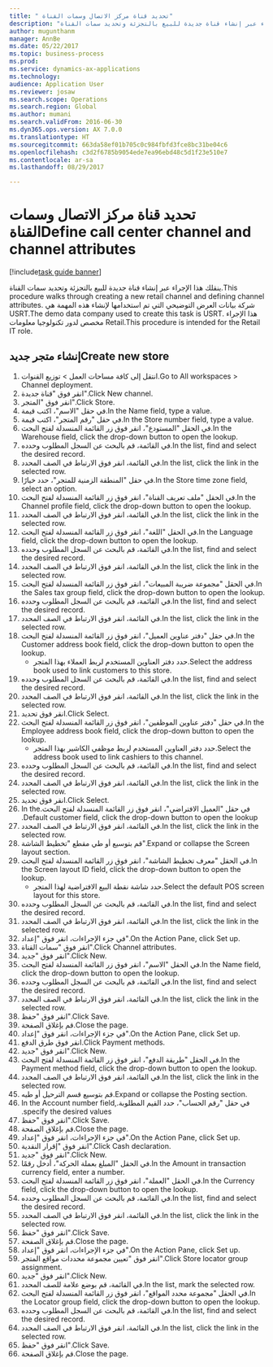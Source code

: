 ```yaml
--- 
title: " تحديد قناة مركز الاتصال وسمات القناة"
description: "ينقلك هذا الإجراء عبر إنشاء قناة جديدة للبيع بالتجزئة وتحديد سمات القناة."
author: mugunthanm
manager: AnnBe
ms.date: 05/22/2017
ms.topic: business-process
ms.prod: 
ms.service: dynamics-ax-applications
ms.technology: 
audience: Application User
ms.reviewer: josaw
ms.search.scope: Operations
ms.search.region: Global
ms.author: mumani
ms.search.validFrom: 2016-06-30
ms.dyn365.ops.version: AX 7.0.0
ms.translationtype: HT
ms.sourcegitcommit: 663da58ef01b705c0c984fbfd3fce8bc31be04c6
ms.openlocfilehash: c3d2f6785b9054ede7ea96ebd48c5d1f23e510e7
ms.contentlocale: ar-sa
ms.lasthandoff: 08/29/2017

---
```

# <a name="define-call-center-channel-and-channel-attributes"></a><span data-ttu-id="e4b35-103"> تحديد قناة مركز الاتصال وسمات القناة</span><span class="sxs-lookup"><span data-stu-id="e4b35-103">Define call center channel and channel attributes</span></span>

[!include[task guide banner](../includes/task-guide-banner.md)]

<span data-ttu-id="e4b35-104">ينقلك هذا الإجراء عبر إنشاء قناة جديدة للبيع بالتجزئة وتحديد سمات القناة.</span><span class="sxs-lookup"><span data-stu-id="e4b35-104">This procedure walks through creating a new retail channel and defining channel attributes.</span></span> <span data-ttu-id="e4b35-105">شركة بيانات العرض التوضيحي التي تم استخدامها لإنشاء هذه المهمة هي USRT.‬</span><span class="sxs-lookup"><span data-stu-id="e4b35-105">The demo data company used to create this task is USRT.</span></span> <span data-ttu-id="e4b35-106">هذا الإجراء مخصص لدور تكنولوجيا معلومات Retail‬.</span><span class="sxs-lookup"><span data-stu-id="e4b35-106">This procedure is intended for the Retail IT role.</span></span>


## <a name="create-new-store"></a><span data-ttu-id="e4b35-107">إنشاء متجر جديد</span><span class="sxs-lookup"><span data-stu-id="e4b35-107">Create new store</span></span>
1. <span data-ttu-id="e4b35-108">انتقل إلى كافة مساحات العمل > توزيع القنوات.</span><span class="sxs-lookup"><span data-stu-id="e4b35-108">Go to All workspaces > Channel deployment.</span></span>
2. <span data-ttu-id="e4b35-109">انقر فوق "قناة جديدة".</span><span class="sxs-lookup"><span data-stu-id="e4b35-109">Click New channel.</span></span>
3. <span data-ttu-id="e4b35-110">انقر فوق "المتجر".</span><span class="sxs-lookup"><span data-stu-id="e4b35-110">Click Store.</span></span>
4. <span data-ttu-id="e4b35-111">في حقل "الاسم"، اكتب قيمة.</span><span class="sxs-lookup"><span data-stu-id="e4b35-111">In the Name field, type a value.</span></span>
5. <span data-ttu-id="e4b35-112">في حقل "رقم المتجر"، اكتب قيمة.</span><span class="sxs-lookup"><span data-stu-id="e4b35-112">In the Store number field, type a value.</span></span>
6. <span data-ttu-id="e4b35-113">في الحقل "المستودع"، انقر فوق زر القائمة المنسدلة لفتح البحث.</span><span class="sxs-lookup"><span data-stu-id="e4b35-113">In the Warehouse field, click the drop-down button to open the lookup.</span></span>
7. <span data-ttu-id="e4b35-114">في القائمة، قم بالبحث عن السجل المطلوب وحدده.</span><span class="sxs-lookup"><span data-stu-id="e4b35-114">In the list, find and select the desired record.</span></span>
8. <span data-ttu-id="e4b35-115">في القائمة، انقر فوق الارتباط في الصف المحدد.</span><span class="sxs-lookup"><span data-stu-id="e4b35-115">In the list, click the link in the selected row.</span></span>
9. <span data-ttu-id="e4b35-116">في حقل "‏‫المنطقة الزمنية للمتجر‬"، حدد خيارًا.</span><span class="sxs-lookup"><span data-stu-id="e4b35-116">In the Store time zone field, select an option.</span></span>
10. <span data-ttu-id="e4b35-117">في الحقل "ملف تعريف القناة‬"، انقر فوق زر القائمة المنسدلة لفتح البحث.</span><span class="sxs-lookup"><span data-stu-id="e4b35-117">In the Channel profile field, click the drop-down button to open the lookup.</span></span>
11. <span data-ttu-id="e4b35-118">في القائمة، انقر فوق الارتباط في الصف المحدد.</span><span class="sxs-lookup"><span data-stu-id="e4b35-118">In the list, click the link in the selected row.</span></span>
12. <span data-ttu-id="e4b35-119">في الحقل "اللغة"، انقر فوق زر القائمة المنسدلة لفتح البحث.</span><span class="sxs-lookup"><span data-stu-id="e4b35-119">In the Language field, click the drop-down button to open the lookup.</span></span>
13. <span data-ttu-id="e4b35-120">في القائمة، قم بالبحث عن السجل المطلوب وحدده.</span><span class="sxs-lookup"><span data-stu-id="e4b35-120">In the list, find and select the desired record.</span></span>
14. <span data-ttu-id="e4b35-121">في القائمة، انقر فوق الارتباط في الصف المحدد.</span><span class="sxs-lookup"><span data-stu-id="e4b35-121">In the list, click the link in the selected row.</span></span>
15. <span data-ttu-id="e4b35-122">في الحقل "مجموعة ضريبة المبيعات"، انقر فوق زر القائمة المنسدلة لفتح البحث.</span><span class="sxs-lookup"><span data-stu-id="e4b35-122">In the Sales tax group field, click the drop-down button to open the lookup.</span></span>
16. <span data-ttu-id="e4b35-123">في القائمة، قم بالبحث عن السجل المطلوب وحدده.</span><span class="sxs-lookup"><span data-stu-id="e4b35-123">In the list, find and select the desired record.</span></span>
17. <span data-ttu-id="e4b35-124">في القائمة، انقر فوق الارتباط في الصف المحدد.</span><span class="sxs-lookup"><span data-stu-id="e4b35-124">In the list, click the link in the selected row.</span></span>
18. <span data-ttu-id="e4b35-125">في حقل "دفتر عناوين العميل"، انقر فوق زر القائمة المنسدلة لفتح البحث.</span><span class="sxs-lookup"><span data-stu-id="e4b35-125">In the Customer address book field, click the drop-down button to open the lookup.</span></span>
    * <span data-ttu-id="e4b35-126">حدد دفتر العناوين المستخدم لربط العملاء بهذا المتجر.</span><span class="sxs-lookup"><span data-stu-id="e4b35-126">Select the address book used to link customers to this store.</span></span>  
19. <span data-ttu-id="e4b35-127">في القائمة، قم بالبحث عن السجل المطلوب وحدده.</span><span class="sxs-lookup"><span data-stu-id="e4b35-127">In the list, find and select the desired record.</span></span>
20. <span data-ttu-id="e4b35-128">في القائمة، انقر فوق الارتباط في الصف المحدد.</span><span class="sxs-lookup"><span data-stu-id="e4b35-128">In the list, click the link in the selected row.</span></span>
21. <span data-ttu-id="e4b35-129">انقر فوق تحديد.</span><span class="sxs-lookup"><span data-stu-id="e4b35-129">Click Select.</span></span>
22. <span data-ttu-id="e4b35-130">في حقل "دفتر عناوين الموظفين"، انقر فوق زر القائمة المنسدلة لفتح البحث.</span><span class="sxs-lookup"><span data-stu-id="e4b35-130">In the Employee address book field, click the drop-down button to open the lookup.</span></span>
    * <span data-ttu-id="e4b35-131">حدد دفتر العناوين المستخدم لربط موظفي الكاشير بهذا المتجر.</span><span class="sxs-lookup"><span data-stu-id="e4b35-131">Select the address book used to link cashiers to this channel.</span></span>  
23. <span data-ttu-id="e4b35-132">في القائمة، قم بالبحث عن السجل المطلوب وحدده.</span><span class="sxs-lookup"><span data-stu-id="e4b35-132">In the list, find and select the desired record.</span></span>
24. <span data-ttu-id="e4b35-133">في القائمة، انقر فوق الارتباط في الصف المحدد.</span><span class="sxs-lookup"><span data-stu-id="e4b35-133">In the list, click the link in the selected row.</span></span>
25. <span data-ttu-id="e4b35-134">انقر فوق تحديد.</span><span class="sxs-lookup"><span data-stu-id="e4b35-134">Click Select.</span></span>
26. <span data-ttu-id="e4b35-135">في حقل "‏‫العميل الافتراضي"، انقر فوق زر القائمة المنسدلة لفتح البحث.</span><span class="sxs-lookup"><span data-stu-id="e4b35-135">In the Default customer field, click the drop-down button to open the lookup.</span></span>
27. <span data-ttu-id="e4b35-136">في القائمة، انقر فوق الارتباط في الصف المحدد.</span><span class="sxs-lookup"><span data-stu-id="e4b35-136">In the list, click the link in the selected row.</span></span>
28. <span data-ttu-id="e4b35-137">قم بتوسيع أو طي مقطع "تخطيط الشاشة".</span><span class="sxs-lookup"><span data-stu-id="e4b35-137">Expand or collapse the Screen layout section.</span></span>
29. <span data-ttu-id="e4b35-138">في الحقل "معرف تخطيط الشاشة"، انقر فوق زر القائمة المنسدلة لفتح البحث.</span><span class="sxs-lookup"><span data-stu-id="e4b35-138">In the Screen layout ID field, click the drop-down button to open the lookup.</span></span>
    * <span data-ttu-id="e4b35-139">حدد شاشة نقطة البيع الافتراضية لهذا المتجر.</span><span class="sxs-lookup"><span data-stu-id="e4b35-139">Select the default POS screen layout for this store.</span></span>  
30. <span data-ttu-id="e4b35-140">في القائمة، قم بالبحث عن السجل المطلوب وحدده.</span><span class="sxs-lookup"><span data-stu-id="e4b35-140">In the list, find and select the desired record.</span></span>
31. <span data-ttu-id="e4b35-141">في القائمة، انقر فوق الارتباط في الصف المحدد.</span><span class="sxs-lookup"><span data-stu-id="e4b35-141">In the list, click the link in the selected row.</span></span>
32. <span data-ttu-id="e4b35-142">في جزء الإجراءات، انقر فوق "إعداد".</span><span class="sxs-lookup"><span data-stu-id="e4b35-142">On the Action Pane, click Set up.</span></span>
33. <span data-ttu-id="e4b35-143">انقر فوق "سمات القناة".</span><span class="sxs-lookup"><span data-stu-id="e4b35-143">Click Channel attributes.</span></span>
34. <span data-ttu-id="e4b35-144">انقر فوق "جديد".</span><span class="sxs-lookup"><span data-stu-id="e4b35-144">Click New.</span></span>
35. <span data-ttu-id="e4b35-145">في الحقل "الاسم"، انقر فوق زر القائمة المنسدلة لفتح البحث.</span><span class="sxs-lookup"><span data-stu-id="e4b35-145">In the Name field, click the drop-down button to open the lookup.</span></span>
36. <span data-ttu-id="e4b35-146">في القائمة، قم بالبحث عن السجل المطلوب وحدده.</span><span class="sxs-lookup"><span data-stu-id="e4b35-146">In the list, find and select the desired record.</span></span>
37. <span data-ttu-id="e4b35-147">في القائمة، انقر فوق الارتباط في الصف المحدد.</span><span class="sxs-lookup"><span data-stu-id="e4b35-147">In the list, click the link in the selected row.</span></span>
38. <span data-ttu-id="e4b35-148">انقر فوق "حفظ".</span><span class="sxs-lookup"><span data-stu-id="e4b35-148">Click Save.</span></span>
39. <span data-ttu-id="e4b35-149">قم بإغلاق الصفحة.</span><span class="sxs-lookup"><span data-stu-id="e4b35-149">Close the page.</span></span>
40. <span data-ttu-id="e4b35-150">في جزء الإجراءات، انقر فوق "إعداد".</span><span class="sxs-lookup"><span data-stu-id="e4b35-150">On the Action Pane, click Set up.</span></span>
41. <span data-ttu-id="e4b35-151">انقر فوق طرق الدفع.</span><span class="sxs-lookup"><span data-stu-id="e4b35-151">Click Payment methods.</span></span>
42. <span data-ttu-id="e4b35-152">انقر فوق "جديد".</span><span class="sxs-lookup"><span data-stu-id="e4b35-152">Click New.</span></span>
43. <span data-ttu-id="e4b35-153">في الحقل "طريقة الدفع‬"، انقر فوق زر القائمة المنسدلة لفتح البحث.</span><span class="sxs-lookup"><span data-stu-id="e4b35-153">In the Payment method field, click the drop-down button to open the lookup.</span></span>
44. <span data-ttu-id="e4b35-154">في القائمة، انقر فوق الارتباط في الصف المحدد.</span><span class="sxs-lookup"><span data-stu-id="e4b35-154">In the list, click the link in the selected row.</span></span>
45. <span data-ttu-id="e4b35-155">قم بتوسيع قسم الترحيل أو طيه.</span><span class="sxs-lookup"><span data-stu-id="e4b35-155">Expand or collapse the Posting section.</span></span>
46. <span data-ttu-id="e4b35-156">في حقل "‏‫رقم الحساب"، حدد القيم المطلوبة.</span><span class="sxs-lookup"><span data-stu-id="e4b35-156">In the Account number field, specify the desired values.</span></span>
47. <span data-ttu-id="e4b35-157">انقر فوق "حفظ".</span><span class="sxs-lookup"><span data-stu-id="e4b35-157">Click Save.</span></span>
48. <span data-ttu-id="e4b35-158">قم بإغلاق الصفحة.</span><span class="sxs-lookup"><span data-stu-id="e4b35-158">Close the page.</span></span>
49. <span data-ttu-id="e4b35-159">في جزء الإجراءات، انقر فوق "إعداد".</span><span class="sxs-lookup"><span data-stu-id="e4b35-159">On the Action Pane, click Set up.</span></span>
50. <span data-ttu-id="e4b35-160">انقر فوق "إقرار النقدية".</span><span class="sxs-lookup"><span data-stu-id="e4b35-160">Click Cash declaration.</span></span>
51. <span data-ttu-id="e4b35-161">انقر فوق "جديد".</span><span class="sxs-lookup"><span data-stu-id="e4b35-161">Click New.</span></span>
52. <span data-ttu-id="e4b35-162">في الحقل "المبلغ بعملة الحركة‬"، أدخل رقمًا.</span><span class="sxs-lookup"><span data-stu-id="e4b35-162">In the Amount in transaction currency field, enter a number.</span></span>
53. <span data-ttu-id="e4b35-163">في الحقل "العملة"، انقر فوق زر القائمة المنسدلة لفتح البحث.</span><span class="sxs-lookup"><span data-stu-id="e4b35-163">In the Currency field, click the drop-down button to open the lookup.</span></span>
54. <span data-ttu-id="e4b35-164">في القائمة، قم بالبحث عن السجل المطلوب وحدده.</span><span class="sxs-lookup"><span data-stu-id="e4b35-164">In the list, find and select the desired record.</span></span>
55. <span data-ttu-id="e4b35-165">في القائمة، انقر فوق الارتباط في الصف المحدد.</span><span class="sxs-lookup"><span data-stu-id="e4b35-165">In the list, click the link in the selected row.</span></span>
56. <span data-ttu-id="e4b35-166">انقر فوق "حفظ".</span><span class="sxs-lookup"><span data-stu-id="e4b35-166">Click Save.</span></span>
57. <span data-ttu-id="e4b35-167">قم بإغلاق الصفحة.</span><span class="sxs-lookup"><span data-stu-id="e4b35-167">Close the page.</span></span>
58. <span data-ttu-id="e4b35-168">في جزء الإجراءات، انقر فوق "إعداد".</span><span class="sxs-lookup"><span data-stu-id="e4b35-168">On the Action Pane, click Set up.</span></span>
59. <span data-ttu-id="e4b35-169">انقر فوق "تعيين مجموعة محددات مواقع المتجر‬".</span><span class="sxs-lookup"><span data-stu-id="e4b35-169">Click Store locator group assignment.</span></span>
60. <span data-ttu-id="e4b35-170">انقر فوق "جديد".</span><span class="sxs-lookup"><span data-stu-id="e4b35-170">Click New.</span></span>
61. <span data-ttu-id="e4b35-171">في القائمة، قم بوضع علامة للصف المحدد.</span><span class="sxs-lookup"><span data-stu-id="e4b35-171">In the list, mark the selected row.</span></span>
62. <span data-ttu-id="e4b35-172">في الحقل "مجموعة محدد المواقع‬"، انقر فوق زر القائمة المنسدلة لفتح البحث.</span><span class="sxs-lookup"><span data-stu-id="e4b35-172">In the Locator group field, click the drop-down button to open the lookup.</span></span>
63. <span data-ttu-id="e4b35-173">في القائمة، قم بالبحث عن السجل المطلوب وحدده.</span><span class="sxs-lookup"><span data-stu-id="e4b35-173">In the list, find and select the desired record.</span></span>
64. <span data-ttu-id="e4b35-174">في القائمة، انقر فوق الارتباط في الصف المحدد.</span><span class="sxs-lookup"><span data-stu-id="e4b35-174">In the list, click the link in the selected row.</span></span>
65. <span data-ttu-id="e4b35-175">انقر فوق "حفظ".</span><span class="sxs-lookup"><span data-stu-id="e4b35-175">Click Save.</span></span>
66. <span data-ttu-id="e4b35-176">قم بإغلاق الصفحة.</span><span class="sxs-lookup"><span data-stu-id="e4b35-176">Close the page.</span></span>


